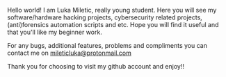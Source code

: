 Hello world!
I am Luka Miletic, really young student. Here you will see my software/hardware hacking projects, cybersecurity related projects, (anti)forensics automation
scripts and etc. Hope you will find it useful and that you'll like my beginner work.

For any bugs, additional features, problems and compliments you can contact me on mileticluka@protonmail.com

Thank you for choosing to visit my github account and enjoy!!
